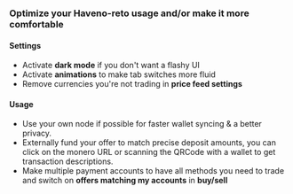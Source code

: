 ### Optimize your Haveno-reto usage and/or make it more comfortable
#### Settings
- Activate **dark mode** if you don't want a flashy UI
- Activate **animations** to make tab switches more fluid
- Remove currencies you're not trading in **price feed settings**
#### Usage
- Use your own node if possible for faster wallet syncing & a better privacy.
- Externally fund your offer to match precise deposit amounts, you can click on the monero URL or scanning the QRCode with a wallet to get transaction descriptions.
- Make multiple payment accounts to have all methods you need to trade and switch on **offers matching my accounts** in **buy/sell**
